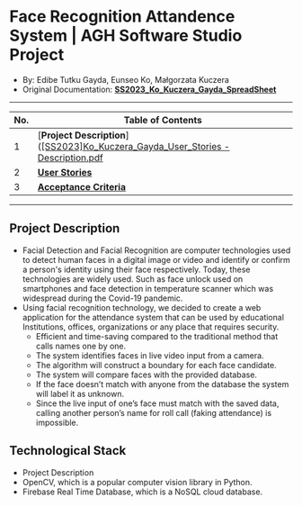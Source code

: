# Face Recognition Attandence System  | AGH Software Studio Project
*  By: Edibe Tutku Gayda, Eunseo Ko, Małgorzata Kuczera
* Original Documentation: [**SS2023_Ko_Kuczera_Gayda_SpreadSheet**](https://github.com/Kylean01110/AGH-Software-Studio---Face-Regonition-Project/files/11216785/SS2023.Ko_Kuczera_Gayda_User_Stories.xlsx)
------------------------------------------------------------------------------------------------------------------------------------------
| No. | Table of Contents                                                                   |
| --- | ----------------------------------------------------------------------- |
| 1   | [**Project Description**]([[SS2023]Ko_Kuczera_Gayda_User_Stories - Description.pdf](https://github.com/Kylean01110/AGH-Software-Studio---Face-Regonition-Project/files/11216815/SS2023.Ko_Kuczera_Gayda_User_Stories.-.Description.pdf)  
| 2   | [**User Stories**](https://github.com/Kylean01110/AGH-Software-Studio---Face-Regonition-Project/files/11216818/SS2023.Ko_Kuczera_Gayda_User_Stories.-.Acceptance.Criteria.pdf) |
| 3   | [**Acceptance Criteria**](https://github.com/Kylean01110/AGH-Software-Studio---Face-Regonition-Project/files/11216821/SS2023.Ko_Kuczera_Gayda_User_Stories.-.Acceptance.Criteria.pdf)   |                                                 
-----------------------------------------------------------------------------------------------------------------------------------------
## Project Description 
* Facial Detection and Facial Recognition are computer technologies used to detect human faces in a digital image or video and identify or confirm a person's identity using 
their face respectively. Today, these technologies are widely used. Such as face unlock used on smartphones and face detection in temperature scanner which was widespread 
during the Covid-19 pandemic.
* Using facial recognition technology, we decided to create a web application for the attendance system that can be used by educational Institutions, offices, organizations 
or any place that requires security.
  - Efficient and time-saving compared to the traditional method that calls names one by one.
  - The system identifies faces in live video input from a camera.
  - The algorithm will construct a boundary for each face candidate.
  - The system will compare faces with the provided database.
  - If the face doesn’t match with anyone from the database the system will label it as unknown.
  - Since the live input of one’s face must match with the saved data, calling another person’s name for roll call (faking attendance) is impossible.

## Technological Stack 
* Project Description 
* OpenCV, which is a popular computer vision library in Python.
* Firebase Real Time Database, which is a NoSQL cloud database.





